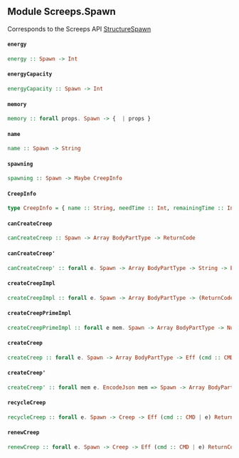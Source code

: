 ## Module Screeps.Spawn

Corresponds to the Screeps API [StructureSpawn](http://support.screeps.com/hc/en-us/articles/205990342-StructureSpawn)

#### `energy`

``` purescript
energy :: Spawn -> Int
```

#### `energyCapacity`

``` purescript
energyCapacity :: Spawn -> Int
```

#### `memory`

``` purescript
memory :: forall props. Spawn -> {  | props }
```

#### `name`

``` purescript
name :: Spawn -> String
```

#### `spawning`

``` purescript
spawning :: Spawn -> Maybe CreepInfo
```

#### `CreepInfo`

``` purescript
type CreepInfo = { name :: String, needTime :: Int, remainingTime :: Int }
```

#### `canCreateCreep`

``` purescript
canCreateCreep :: Spawn -> Array BodyPartType -> ReturnCode
```

#### `canCreateCreep'`

``` purescript
canCreateCreep' :: forall e. Spawn -> Array BodyPartType -> String -> Eff (cmd :: CMD | e) ReturnCode
```

#### `createCreepImpl`

``` purescript
createCreepImpl :: forall e. Spawn -> Array BodyPartType -> (ReturnCode -> Either ReturnCode String) -> (String -> Either ReturnCode String) -> Eff (cmd :: CMD | e) (Either ReturnCode String)
```

#### `createCreepPrimeImpl`

``` purescript
createCreepPrimeImpl :: forall e mem. Spawn -> Array BodyPartType -> NullOrUndefined String -> mem -> (ReturnCode -> Either ReturnCode String) -> (String -> Either ReturnCode String) -> Eff (cmd :: CMD | e) (Either ReturnCode String)
```

#### `createCreep`

``` purescript
createCreep :: forall e. Spawn -> Array BodyPartType -> Eff (cmd :: CMD | e) (Either ReturnCode String)
```

#### `createCreep'`

``` purescript
createCreep' :: forall mem e. EncodeJson mem => Spawn -> Array BodyPartType -> Maybe String -> mem -> Eff (cmd :: CMD | e) (Either ReturnCode String)
```

#### `recycleCreep`

``` purescript
recycleCreep :: forall e. Spawn -> Creep -> Eff (cmd :: CMD | e) ReturnCode
```

#### `renewCreep`

``` purescript
renewCreep :: forall e. Spawn -> Creep -> Eff (cmd :: CMD | e) ReturnCode
```


